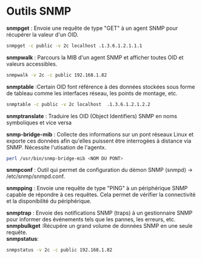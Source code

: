 # Outils SNMP
**snmpget** : Envoie une requête de type "GET" à un agent SNMP pour récupérer la valeur d'un OID.
``` bash  
snmpget -c public -v 2c localhost .1.3.6.1.2.1.1.1
```
**snmpwalk** : Parcours la MIB d'un agent SNMP et afficher toutes OID et valeurs accessibles.
``` bash
snmpwalk -v 2c -c public 192.168.1.82
```
 **snmptable** :Certain OID font référence à des données stockées sous forme de tableau comme les interfaces réseau, les points de montage, etc.
``` bash  
snmptable -c public -v 2c localhost  .1.3.6.1.2.1.2.2
```
**snmptranslate** : Traduire les OID (Object Identifiers) SNMP en noms symboliques et vice versa  

**snmp-bridge-mib** : Collecte des informations sur un pont réseaux Linux et exporte ces données afin qu'elles puissent être interrogées à distance via SNMP. Nécessite l'utisation de l'agentx.
``` bash  
perl /usr/bin/snmp-bridge-mib <NOM DU PONT>
```

**snmpconf** : Outil qui permet de configuration du démon SNMP (snmpd) -> /etc/snmp/snmpd.conf.  

**snmpping** : Envoie une requête de type "PING" à un périphérique SNMP capable de répondre à ces requêtes. Cela permet de vérifier la connectivité et la disponibilité du périphérique.  


**snmptrap** : Envoie des notifications SNMP (traps) à un gestionnaire SNMP pour informer des événements tels que les pannes, les erreurs, etc.  
**snmpbulkget** :Récupére un grand volume de données SNMP en une seule requête.  
**snmpstatus**:
``` bash  
snmpstatus -v 2c -c public 192.168.1.82 
```


